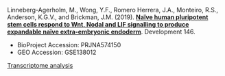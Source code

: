 Linneberg-Agerholm, M., Wong, Y.F., Romero Herrera, J.A., Monteiro, R.S., Anderson, K.G.V., and Brickman, J.M. (2019). **[Naïve human pluripotent stem cells respond to Wnt, Nodal and LIF signalling to produce expandable naïve extra-embryonic endoderm](https://doi.org/10.1242/dev.180620)**. Development 146.

- BioProject Accession: PRJNA574150
- GEO Accession: GSE138012

[Transcriptome analysis](https://jlduan.github.io/Replica/dev.180620/notebooks/analyze.html)
